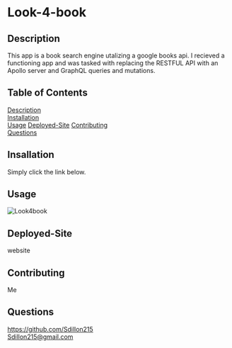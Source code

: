 # Look-4-book

## Description
This app is a book search engine utalizing a google books api. I recieved a functioning app and was tasked with replacing the RESTFUL API with an Apollo server and GraphQL queries and mutations.

## Table of Contents
[Description](ReadMe.md/#description)  
[Installation](ReadMe.md/#installation)  
[Usage](ReadMe.md/#usage)
[Deployed-Site](ReadMe.md/#deployed-site)
[Contributing](ReadMe.md/#contributing)  
[Questions](ReadMe.md/##questions)  

## Insallation
Simply click the link below.

## Usage
![Look4book](https://user-images.githubusercontent.com/68351446/142435756-151d57ff-b2ab-445a-bd7a-1c89c49fbf15.png)

## Deployed-Site
website

## Contributing
Me

## Questions
https://github.com/Sdillon215   
Sdillon215@gmail.com

